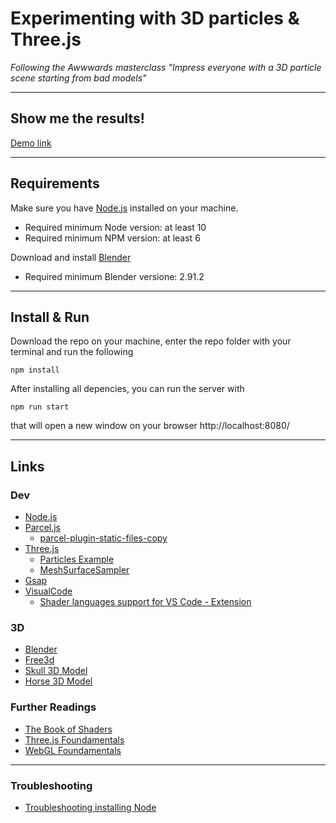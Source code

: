 # Experimenting with 3D particles & Three.js

_Following the Awwwards masterclass "Impress everyone with a 3D particle scene starting from bad models"_

---

## Show me the results!

[Demo link](https://madebyalex.github.io/course-awwwards-3d-particles/dist/)

---

## Requirements

Make sure you have [Node.js](https://nodejs.org/it/) installed on your machine.

- Required minimum Node version: at least 10
- Required minimum NPM version: at least 6

Download and install [Blender](https://www.blender.org/)

- Required minimum Blender versione: 2.91.2

---

## Install & Run

Download the repo on your machine, enter the repo folder with your terminal and run the following

```
npm install
```

After installing all depencies, you can run the server with

```
npm run start
```

that will open a new window on your browser http://localhost:8080/

---

## Links

### Dev

- [Node.js](https://nodejs.org/it/)
- [Parcel.js](https://parceljs.org/)
  - [parcel-plugin-static-files-copy](https://www.npmjs.com/package/parcel-plugin-static-files-copy)
- [Three.js](https://threejs.org/)
  - [Particles Example](https://threejs.org/examples/?q=particles#webgl_buffergeometry_custom_attributes_particles)
  - [MeshSurfaceSampler](https://threejs.org/docs/#examples/en/math/MeshSurfaceSampler)
- [Gsap](https://greensock.com/gsap/)
- [VisualCode](https://code.visualstudio.com/)
  - [Shader languages support for VS Code - Extension](https://marketplace.visualstudio.com/items?itemName=slevesque.shader)

### 3D

- [Blender](https://www.blender.org/)
- [Free3d](https://free3d.com/)
- [Skull 3D Model](https://free3d.com/3d-model/skull-v3--785914.html)
- [Horse 3D Model](https://free3d.com/3d-model/american-paint-horse-nuetral-v1--575385.html)

### Further Readings

- [The Book of Shaders](https://thebookofshaders.com/)
- [Three.js Foundamentals](https://threejsfundamentals.org/)
- [WebGL Foundamentals](https://webglfundamentals.org/)

---

### Troubleshooting

- [Troubleshooting installing Node](https://github.com/mattdesl/bartlett-dfpi/blob/362ac5b0ef5d195114f496284f11798b2ca0fd05/guides/node-and-npm.md#troubleshooting-eaccess-errors)
